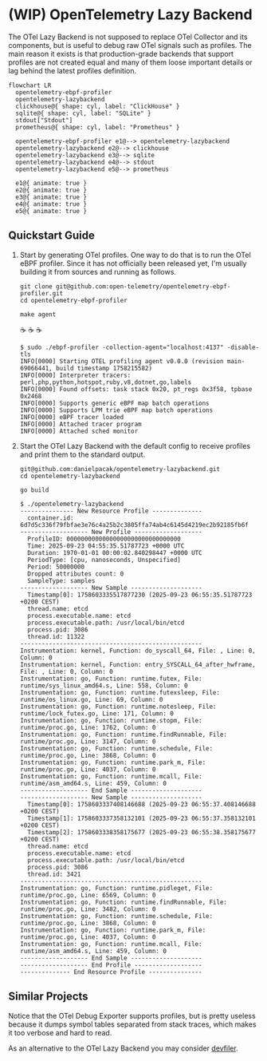 # (WIP) OpenTelemetry Lazy Backend

The OTel Lazy Backend is not supposed to replace OTel Collector and its components, but is useful to
debug raw OTel signals such as profiles. The main reason it exists is that production-grade backends
that support profiles are not created equal and many of them loose important details or lag behind
the latest profiles definition.

``` mermaid
flowchart LR
  opentelemetry-ebpf-profiler
  opentelemetry-lazybackend
  clickhouse@{ shape: cyl, label: "ClickHouse" }
  sqlite@{ shape: cyl, label: "SQLite" }
  stdout["Stdout"]
  prometheus@{ shape: cyl, label: "Prometheus" }

  opentelemetry-ebpf-profiler e1@--> opentelemetry-lazybackend
  opentelemetry-lazybackend e2@--> clickhouse
  opentelemetry-lazybackend e3@--> sqlite
  opentelemetry-lazybackend e4@--> stdout
  opentelemetry-lazybackend e5@--> prometheus

  e1@{ animate: true }
  e2@{ animate: true }
  e3@{ animate: true }
  e4@{ animate: true }
  e5@{ animate: true }
```

## Quickstart Guide

1. Start by generating OTel profiles. One way to do that is to run the OTel eBPF profiler. Since it
   has not officially been released yet, I'm usually building it from sources and running as follows.

   ```
   git clone git@github.com:open-telemetry/opentelemetry-ebpf-profiler.git
   cd opentelemetry-ebpf-profiler
   ```

   ```
   make agent
   ```

   :coffee: :coffee: :coffee:

   ``` console
   $ sudo ./ebpf-profiler -collection-agent="localhost:4137" -disable-tls
   INFO[0000] Starting OTEL profiling agent v0.0.0 (revision main-69066441, build timestamp 1758215582) 
   INFO[0000] Interpreter tracers: perl,php,python,hotspot,ruby,v8,dotnet,go,labels 
   INFO[0000] Found offsets: task stack 0x20, pt_regs 0x3f58, tpbase 0x2468 
   INFO[0000] Supports generic eBPF map batch operations   
   INFO[0000] Supports LPM trie eBPF map batch operations  
   INFO[0000] eBPF tracer loaded                           
   INFO[0000] Attached tracer program                      
   INFO[0000] Attached sched monitor                       
   ```

2. Start the OTel Lazy Backend with the default config to receive profiles and print them to the
   standard output.

   ```
   git@github.com:danielpacak/opentelemetry-lazybackend.git
   cd opentelemetry-lazybackend
   ```

   ```
   go build
   ```

   ``` console
   $ ./opentelemetry-lazybackend
   --------------- New Resource Profile --------------
     container.id: 6d7d5c336f79fbfae3e76c4a25b2c3805ffa74ab4c6145d4219ec2b92185fb6f
   ------------------- New Profile -------------------
     ProfileID: 00000000000000000000000000000000
     Time: 2025-09-23 04:55:35.51787723 +0000 UTC
     Duration: 1970-01-01 00:00:02.840298447 +0000 UTC
     PeriodType: [cpu, nanoseconds, Unspecified]
     Period: 50000000
     Dropped attributes count: 0
     SampleType: samples
   ------------------- New Sample --------------------
     Timestamp[0]: 1758603335517877230 (2025-09-23 06:55:35.51787723 +0200 CEST)
     thread.name: etcd
     process.executable.name: etcd
     process.executable.path: /usr/local/bin/etcd
     process.pid: 3086
     thread.id: 11322
   ---------------------------------------------------
   Instrumentation: kernel, Function: do_syscall_64, File: , Line: 0, Column: 0
   Instrumentation: kernel, Function: entry_SYSCALL_64_after_hwframe, File: , Line: 0, Column: 0
   Instrumentation: go, Function: runtime.futex, File: runtime/sys_linux_amd64.s, Line: 558, Column: 0
   Instrumentation: go, Function: runtime.futexsleep, File: runtime/os_linux.go, Line: 69, Column: 0
   Instrumentation: go, Function: runtime.notesleep, File: runtime/lock_futex.go, Line: 171, Column: 0
   Instrumentation: go, Function: runtime.stopm, File: runtime/proc.go, Line: 1762, Column: 0
   Instrumentation: go, Function: runtime.findRunnable, File: runtime/proc.go, Line: 3147, Column: 0
   Instrumentation: go, Function: runtime.schedule, File: runtime/proc.go, Line: 3868, Column: 0
   Instrumentation: go, Function: runtime.park_m, File: runtime/proc.go, Line: 4037, Column: 0
   Instrumentation: go, Function: runtime.mcall, File: runtime/asm_amd64.s, Line: 459, Column: 0
   ------------------- End Sample --------------------
   ------------------- New Sample --------------------
     Timestamp[0]: 1758603337408146688 (2025-09-23 06:55:37.408146688 +0200 CEST)
     Timestamp[1]: 1758603337358132101 (2025-09-23 06:55:37.358132101 +0200 CEST)
     Timestamp[2]: 1758603338358175677 (2025-09-23 06:55:38.358175677 +0200 CEST)
     thread.name: etcd
     process.executable.name: etcd
     process.executable.path: /usr/local/bin/etcd
     process.pid: 3086
     thread.id: 3421
   ---------------------------------------------------
   Instrumentation: go, Function: runtime.pidleget, File: runtime/proc.go, Line: 6569, Column: 0
   Instrumentation: go, Function: runtime.findRunnable, File: runtime/proc.go, Line: 3482, Column: 0
   Instrumentation: go, Function: runtime.schedule, File: runtime/proc.go, Line: 3868, Column: 0
   Instrumentation: go, Function: runtime.park_m, File: runtime/proc.go, Line: 4037, Column: 0
   Instrumentation: go, Function: runtime.mcall, File: runtime/asm_amd64.s, Line: 459, Column: 0
   ------------------- End Sample --------------------
   ------------------- End Profile -------------------
   -------------- End Resource Profile ---------------
   ```

## Similar Projects

Notice that the OTel Debug Exporter supports profiles, but is pretty useless because it dumps symbol
tables separated from stack traces, which makes it too verbose and hard to read.

As an alternative to the OTel Lazy Backend you may consider [devfiler].

[devfiler]: https://github.com/elastic/devfiler
